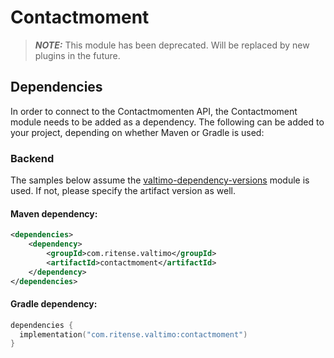 # Contactmoment
> **_NOTE:_** This module has been deprecated. Will be replaced by new plugins in the future.

## Dependencies

In order to connect to the Contactmomenten API, the Contactmoment module needs to be added as a dependency. The
following can be added to your project, depending on whether Maven or Gradle is used:

### Backend
The samples below assume the [valtimo-dependency-versions](../core/valtimo-dependency-versions.md) module is used.
If not, please specify the artifact version as well.

#### Maven dependency:
```xml
<dependencies>
    <dependency>
        <groupId>com.ritense.valtimo</groupId>
        <artifactId>contactmoment</artifactId>
    </dependency>
</dependencies>
```

#### Gradle dependency:
```kotlin
dependencies {
  implementation("com.ritense.valtimo:contactmoment")
}
```


